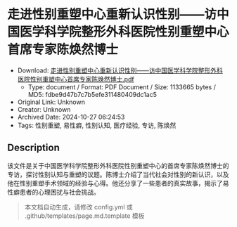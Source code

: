 # 走进性别重塑中心重新认识性别——访中国医学科学院整形外科医院性别重塑中心首席专家陈焕然博士

- Download: [走进性别重塑中心重新认识性别——访中国医学科学院整形外科医院性别重塑中心首席专家陈焕然博士.pdf](走进性别重塑中心重新认识性别——访中国医学科学院整形外科医院性别重塑中心首席专家陈焕然博士.pdf)
    - Type: document / Format: PDF Document / Size: 1133665 bytes / MD5: fdbe9d47b7c7b5efe311480409dc1ac5
- Original Link: Unknown
- Creator: Unknown
- Archived Date: 2024-10-27 06:24:53
- Tags: 性别重塑, 易性癖, 性别认知, 医疗经验, 专访, 陈焕然

## Description

该文件是关于中国医学科学院整形外科医院性别重塑中心的首席专家陈焕然博士的专访，探讨性别认知与重塑的议题。陈博士介绍了当代社会对性别的新认识，以及他在性别重塑手术领域的经验与心得。他还分享了一些患者的真实故事，揭示了易性癖患者的心理困扰与社会挑战。

> 本文档自动生成，请修改 config.yml 或 .github/templates/page.md.template 模板
